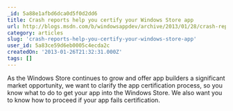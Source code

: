 ```yaml
---
_id: 5a88e1afbd6dca0d5f0d2dd6
title: Crash reports help you certify your Windows Store app
url: http://blogs.msdn.com/b/windowsappdev/archive/2013/01/28/crash-reports-help-you-certify-your-windows-store-app.aspx
category: articles
slug: 'crash-reports-help-you-certify-your-windows-store-app'
user_id: 5a83ce59d6eb0005c4ecda2c
createdOn: '2013-01-26T21:32:31.000Z'
tags: []
---
```


As the Windows Store continues to grow and offer app builders a significant market opportunity, we want to clarify the app certification process, so you know what to do to get your app into the Windows Store. We also want you to know how to proceed if your app fails certification.

